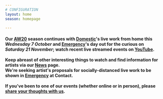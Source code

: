 ```yaml
---
# CONFIGURATION
layout: home
season: homepage

---
```

#### Our [AW20](/current/2020-autumnwinter) season continues with [Domestic](/current/2020-domestic)'s live work from home this *Wednesday 7 October* and [Emergency](/current/2020-emergency)'s day out for the curious on *Saturday 21 November*; watch recent live streamed events on <a href="http://bit.ly/YTwarnmcr" target="_blank">YouTube</a>.<br><br>Keep abreast of other interesting things to watch and find information for artists via our [News](/news) page.<br>We're seeking artist's proposals for socially-distanced live work to be shown in [Emergency](/hab/emergency) at Contact.<br><br>If you've been to one of our events (whether online or in person), please <a href="http://bit.ly/warnmcrfeedback" target="_blank">share your thoughts with us</a>.
